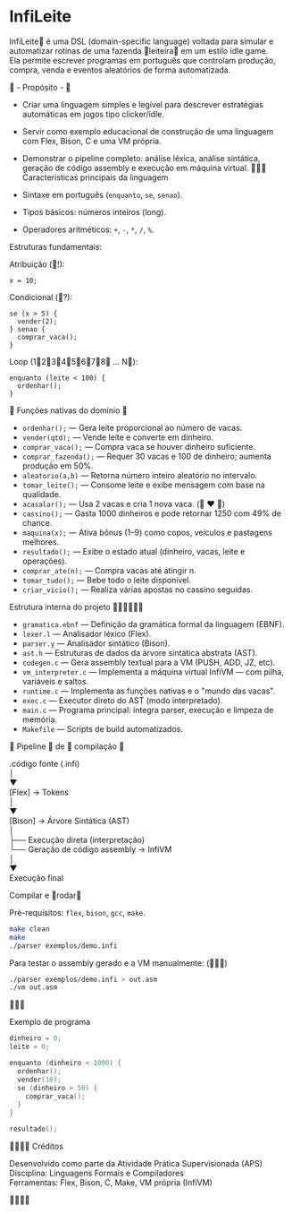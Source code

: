 # InfiLeite 

InfiLeite🐄 é uma DSL (domain-specific language) voltada para simular e automatizar rotinas de uma fazenda 🐄leiteira🐄 em um estilo idle game.  
Ela permite escrever programas em português que controlam produção, compra, venda e eventos aleatórios de forma automatizada.

🐄 - Propósito - 🐄

- Criar uma linguagem simples e legível para descrever estratégias automáticas em jogos tipo clicker/idle.
- Servir como exemplo educacional de construção de uma linguagem com Flex, Bison, C e uma VM própria.
- Demonstrar o pipeline completo: análise léxica, análise sintática, geração de código assembly e execução em máquina virtual.
🐄🐄🐄
Características principais da linguagem

- Sintaxe em português (`enquanto`, `se`, `senao`).
- Tipos básicos: números inteiros (long).
- Operadores aritméticos: `+`, `-`, `*`, `/`, `%`.

Estruturas fundamentais:

Atribuição (🐄!):
```
x = 10;
```

Condicional (🐄?):
```
se (x > 5) {
  vender(2);
} senao {
  comprar_vaca();
}
```

Loop (1🐄2🐄3🐄4🐄5🐄6🐄7🐄8🐄 ... N🐄):
```
enquanto (leite < 100) {
  ordenhar();
}
```

🐄 Funções nativas do domínio 🐄

- `ordenhar();` — Gera leite proporcional ao número de vacas.  
- `vender(qtd);` — Vende leite e converte em dinheiro.  
- `comprar_vaca();` — Compra vaca se houver dinheiro suficiente.  
- `comprar_fazenda();` — Requer 30 vacas e 100 de dinheiro; aumenta produção em 50%.  
- `aleatorio(a,b)` — Retorna número inteiro aleatório no intervalo.  
- `tomar_leite();` — Consome leite e exibe mensagem com base na qualidade.  
- `acasalar();` — Usa 2 vacas e cria 1 nova vaca.  (🐄 ❤️ 🐄)
- `cassino();` — Gasta 1000 dinheiros e pode retornar 1250 com 49% de chance.  
- `maquina(x);` — Ativa bônus (1–9) como copos, veículos e pastagens melhores.  
- `resultado();` — Exibe o estado atual (dinheiro, vacas, leite e operações).  
- `comprar_ate(n);` — Compra vacas até atingir n.  
- `tomar_tudo();` — Bebe todo o leite disponível.  
- `criar_vicio();` — Realiza várias apostas no cassino seguidas.

Estrutura interna do projeto 🐄🐄🐄🐄🐄🐄

- `gramatica.ebnf` — Definição da gramática formal da linguagem (EBNF).  
- `lexer.l` — Analisador léxico (Flex).  
- `parser.y` — Analisador sintático (Bison).  
- `ast.h` — Estruturas de dados da árvore sintática abstrata (AST).  
- `codegen.c` — Gera assembly textual para a VM (PUSH, ADD, JZ, etc).  
- `vm_interpreter.c` — Implementa a máquina virtual InfiVM — com pilha, variáveis e saltos.  
- `runtime.c` — Implementa as funções nativas e o "mundo das vacas".  
- `exec.c` — Executor direto do AST (modo interpretado).  
- `main.c` — Programa principal: integra parser, execução e limpeza de memória.  
- `Makefile` — Scripts de build automatizados.

🐄 Pipeline 🐄 de 🐄 compilação 🐄

.código fonte (.infi)  
    │  
    ▼  
[Flex] → Tokens  
    │  
    ▼  
[Bison] → Árvore Sintática (AST)  
    │  
    ├── Execução direta (interpretação)  
    └── Geração de código assembly → InfiVM  
        │  
        ▼  
       Execução final

Compilar e 🐄rodar🐄

Pré-requisitos: `flex`, `bison`, `gcc`, `make`.

```bash
make clean
make
./parser exemplos/demo.infi
```

Para testar o assembly gerado e a VM manualmente: (🐄🐄🐄)
```bash
./parser exemplos/demo.infi > out.asm
./vm out.asm
```

🐄🐄🐄

Exemplo de programa
```c
dinheiro = 0;
leite = 0;

enquanto (dinheiro < 1000) {
  ordenhar();
  vender(10);
  se (dinheiro > 50) {
    comprar_vaca();
  }
}

resultado();
```
🐄🐄🐄🐄
Créditos

Desenvolvido como parte da Atividade Prática Supervisionada (APS)  
Disciplina: Linguagens Formais e Compiladores  
Ferramentas: Flex, Bison, C, Make, VM própria (InfiVM)

🐄🐄🐄🐄